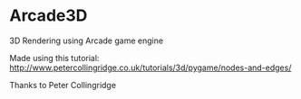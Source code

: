 # Arcade3D
3D Rendering using Arcade game engine

Made using this tutorial: http://www.petercollingridge.co.uk/tutorials/3d/pygame/nodes-and-edges/

Thanks to Peter Collingridge
